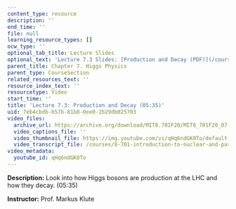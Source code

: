 ```yaml
---
content_type: resource
description: ''
end_time: ''
file: null
learning_resource_types: []
ocw_type: ''
optional_tab_title: Lecture Slides
optional_text: 'Lecture 7.3 Slides: [Production and Decay (PDF)](/courses/8-701-introduction-to-nuclear-and-particle-physics-fall-2020/resources/mit8_701f20_lec7-3)'
parent_title: Chapter 7. Higgs Physics
parent_type: CourseSection
related_resources_text: ''
resource_index_text: ''
resourcetype: Video
start_time: ''
title: 'Lecture 7.3: Production and Decay (05:35)'
uid: 7eb4cbdb-b57b-81b8-0ee0-2b29db025703
video_files:
  archive_url: https://archive.org/download/MIT8.701F20/MIT8_701F20_07-03_productiondecay_300k.mp4
  video_captions_file: ''
  video_thumbnail_file: https://img.youtube.com/vi/qHq6ndGK0To/default.jpg
  video_transcript_file: /courses/8-701-introduction-to-nuclear-and-particle-physics-fall-2020/bb7c4a09733c7bbf866f32f63a4e4a6c_qHq6ndGK0To.pdf
video_metadata:
  youtube_id: qHq6ndGK0To
---
```


**Description:** Look into how Higgs bosons are production at the LHC and how they decay. (05:35)

**Instructor:** Prof. Markus Klute